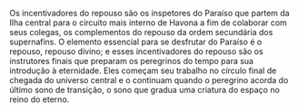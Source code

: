 ﻿Os incentivadores do repouso são os inspetores do Paraíso que partem  da Ilha central para o circuito mais interno de Havona a fim de colaborar com seus colegas, os complementos do repouso da ordem secundária dos supernafins. O elemento essencial para se desfrutar do Paraíso é o repouso, repouso divino; e esses incentivadores do repouso são os instrutores finais que preparam os peregrinos do tempo para sua introdução à eternidade. Eles começam seu trabalho no círculo final de chegada do universo central e o continuam quando o peregrino acorda do último sono de transição, o sono que gradua uma criatura do espaço no reino do eterno.